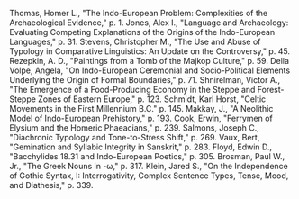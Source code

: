 Thomas, Homer L., "The Indo-European Problem: Complexities of the Archaeological Evidence," p. 1.
Jones, Alex I., "Language and Archaeology: Evaluating Competing Explanations of the Origins of the Indo-European Languages," p. 31.
Stevens, Christopher M., "The Use and Abuse of Typology in Comparative Linguistics: An Update on the Controversy," p. 45.
Rezepkin, A. D., "Paintings from a Tomb of the Majkop Culture," p. 59.
Della Volpe, Angela, "On Indo-European Ceremonial and Socio-Political Elements Underlying the Origin of Formal Boundaries," p. 71.
Shnirelman, Victor A., "The Emergence of a Food-Producing Economy in the Steppe and Forest-Steppe Zones of Eastern Europe," p. 123.
Schmidt, Karl Horst, "Celtic Movements in the First Millennium B.C." p. 145.
Makkay, J., "A Neolithic Model of Indo-European Prehistory," p. 193.
Cook, Erwin, "Ferrymen of Elysium and the Homeric Phaeacians," p. 239.
Salmons, Joseph C., "Diachronic Typology and Tone-to-Stress Shift," p. 269.
Vaux, Bert, "Gemination and Syllabic Integrity in Sanskrit," p. 283.
Floyd, Edwin D., "Bacchylides 18.31 and Indo-European Poetics," p. 305.
Brosman, Paul W., Jr., "The Greek Nouns in -ω," p. 317.
Klein, Jared S., "On the Independence of Gothic Syntax, I: Interrogativity, Complex Sentence Types, Tense, Mood, and Diathesis," p. 339.